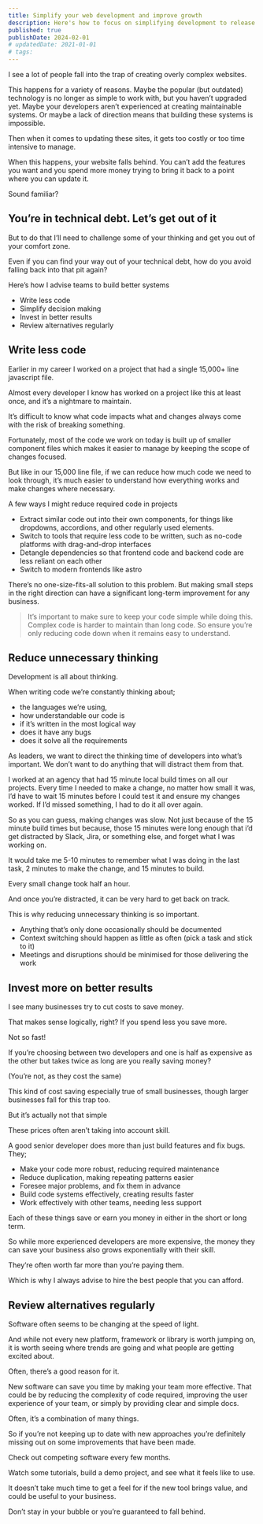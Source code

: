 ```yaml
---
title: Simplify your web development and improve growth
description: Here's how to focus on simplifying development to release changes faster.
published: true
publishDate: 2024-02-01
# updatedDate: 2021-01-01
# tags:
---
```


I see a lot of people fall into the trap of creating overly complex websites.

This happens for a variety of reasons. Maybe the popular (but outdated) technology is no longer as simple to work with, but you haven’t upgraded yet. Maybe your developers aren’t experienced at creating maintainable systems. Or maybe a lack of direction means that building these systems is impossible.

Then when it comes to updating these sites, it gets too costly or too time intensive to manage.

When this happens, your website falls behind. You can’t add the features you want and you spend more money trying to bring it back to a point where you can update it.

Sound familiar?

## You’re in technical debt. Let’s get out of it

But to do that I’ll need to challenge some of your thinking and get you out of your comfort zone.

Even if you can find your way out of your technical debt, how do you avoid falling back into that pit again?

Here’s how I advise teams to build better systems

- Write less code
- Simplify decision making
- Invest in better results
- Review alternatives regularly

## Write less code

Earlier in my career I worked on a project that had a single 15,000+ line javascript file.

Almost every developer I know has worked on a project like this at least once, and it’s a nightmare to maintain.

It’s difficult to know what code impacts what and changes always come with the risk of breaking something.

Fortunately, most of the code we work on today is built up of smaller component files which makes it easier to manage by keeping the scope of changes focused.

But like in our 15,000 line file, if we can reduce how much code we need to look through, it’s much easier to understand how everything works and make changes where necessary.

A few ways I might reduce required code in projects

- Extract similar code out into their own components, for things like dropdowns, accordions, and other regularly used elements.
- Switch to tools that require less code to be written, such as no-code platforms with drag-and-drop interfaces
- Detangle dependencies so that frontend code and backend code are less reliant on each other
- Switch to modern frontends like astro

There’s no one-size-fits-all solution to this problem. But making small steps in the right direction can have a significant long-term improvement for any business.

> It’s important to make sure to keep your code simple while doing this. Complex code is harder to maintain than long code. So ensure you’re only reducing code down when it remains easy to understand.

## Reduce unnecessary thinking

Development is all about thinking.

When writing code we’re constantly thinking about;

- the languages we’re using,
- how understandable our code is
- if it’s written in the most logical way
- does it have any bugs
- does it solve all the requirements

As leaders, we want to direct the thinking time of developers into what’s important. We don’t want to do anything that will distract them from that.

I worked at an agency that had 15 minute local build times on all our projects. Every time I needed to make a change, no matter how small it was, I’d have to wait 15 minutes before I could test it and ensure my changes worked. If I’d missed something, I had to do it all over again.

So as you can guess, making changes was slow. Not just because of the 15 minute build times but because, those 15 minutes were long enough that i’d get distracted by Slack, Jira, or something else, and forget what I was working on.

It would take me 5-10 minutes to remember what I was doing in the last task, 2 minutes to make the change, and 15 minutes to build.

Every small change took half an hour.

And once you’re distracted, it can be very hard to get back on track.

This is why reducing unnecessary thinking is so important.

- Anything that’s only done occasionally should be documented
- Context switching should happen as little as often (pick a task and stick to it)
- Meetings and disruptions should be minimised for those delivering the work

## Invest more on better results

I see many businesses try to cut costs to save money.

That makes sense logically, right? If you spend less you save more.

Not so fast!

If you’re choosing between two developers and one is half as expensive as the other but takes twice as long are you really saving money?

(You’re not, as they cost the same)

This kind of cost saving especially true of small businesses, though larger businesses fall for this trap too.

But it’s actually not that simple

These prices often aren’t taking into account skill.

A good senior developer does more than just build features and fix bugs. They;

- Make your code more robust, reducing required maintenance
- Reduce duplication, making repeating patterns easier
- Foresee major problems, and fix them in advance
- Build code systems effectively, creating results faster
- Work effectively with other teams, needing less support

Each of these things save or earn you money in either in the short or long term.

So while more experienced developers are more expensive, the money they can save your business also grows exponentially with their skill.

They’re often worth far more than you’re paying them.

Which is why I always advise to hire the best people that you can afford.

## Review alternatives regularly

Software often seems to be changing at the speed of light.

And while not every new platform, framework or library is worth jumping on, it is worth seeing where trends are going and what people are getting excited about.

Often, there’s a good reason for it.

New software can save you time by making your team more effective. That could be by reducing the complexity of code required, improving the user experience of your team, or simply by providing clear and simple docs.

Often, it’s a combination of many things.

So if you’re not keeping up to date with new approaches you’re definitely missing out on some improvements that have been made.

Check out competing software every few months.

Watch some tutorials, build a demo project, and see what it feels like to use.

It doesn’t take much time to get a feel for if the new tool brings value, and could be useful to your business.

Don’t stay in your bubble or you’re guaranteed to fall behind.

